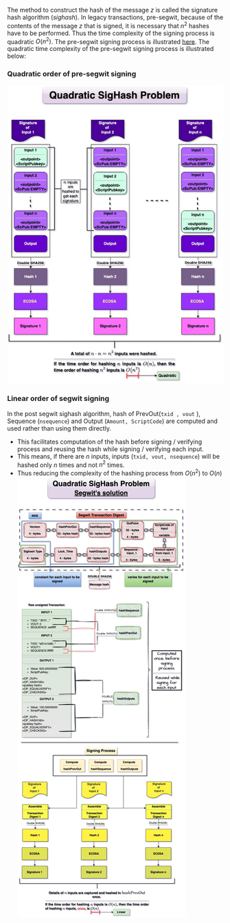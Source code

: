 The method to construct the hash of the message $z$ is called the signature hash algorithm (*sighash*). In legacy transactions, pre-segwit, because of the contents of the message $z$ that is signed, it is necessary that $n^2$ hashes have to be performed. Thus the time complexity of the signing process is quadratic $O(n^2)$. The pre-segwit signing process is illustrated [here](Digital%20Signature.md). The quadratic time complexity of the pre-segwit signing process is illustrated below:

### Quadratic order of pre-segwit signing <br>

![](images/quadsighash.jpg)
### Linear order of segwit signing <br>
In the post segwit sighash algorithm, hash of PrevOut(`txid , vout` ),  Sequence (`nsequence`) and Output (`Amount, ScriptCode`) are computed and used rather than using them directly. 
- This facilitates computation of the hash before signing / verifying process and reusing the hash while signing / verifying each input. 
- This means, if there are $n$ inputs, inputs (`txid, vout, nsequence`) will be hashed only $n$ times and not $n^2$ times. 
- Thus reducing the complexity of the hashing process from $O(n^2)$ to $O(n)$<br>
![](images/segwitquadsighash_solution.jpg)